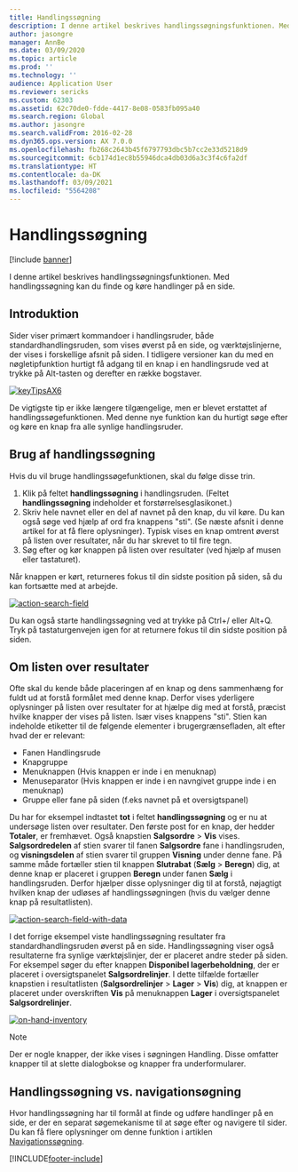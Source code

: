 ```yaml
---
title: Handlingssøgning
description: I denne artikel beskrives handlingssøgningsfunktionen. Med handlingssøgning kan du finde og køre handlinger på en side.
author: jasongre
manager: AnnBe
ms.date: 03/09/2020
ms.topic: article
ms.prod: ''
ms.technology: ''
audience: Application User
ms.reviewer: sericks
ms.custom: 62303
ms.assetid: 62c70de0-fdde-4417-8e08-0583fb095a40
ms.search.region: Global
ms.author: jasongre
ms.search.validFrom: 2016-02-28
ms.dyn365.ops.version: AX 7.0.0
ms.openlocfilehash: fb268c2643b45f6797793dbc5b7cc2e33d5218d9
ms.sourcegitcommit: 6cb174d1ec8b55946dca4db03d6a3c3f4c6fa2df
ms.translationtype: HT
ms.contentlocale: da-DK
ms.lasthandoff: 03/09/2021
ms.locfileid: "5564208"
---
```

# <a name="action-search"></a>Handlingssøgning

[!include [banner](../includes/banner.md)]

I denne artikel beskrives handlingssøgningsfunktionen. Med handlingssøgning kan du finde og køre handlinger på en side.

## <a name="introduction"></a>Introduktion

Sider viser primært kommandoer i handlingsruder, både standardhandlingsruden, som vises øverst på en side, og værktøjslinjerne, der vises i forskellige afsnit på siden. I tidligere versioner kan du med en nøgletipfunktion hurtigt få adgang til en knap i en handlingsrude ved at trykke på Alt-tasten og derefter en række bogstaver.

[![keyTipsAX6](./media/keytipsax6.png)](./media/keytipsax6.png)

De vigtigste tip er ikke længere tilgængelige, men er blevet erstattet af handlingssøgefunktionen. Med denne nye funktion kan du hurtigt søge efter og køre en knap fra alle synlige handlingsruder.

## <a name="using-action-search"></a>Brug af handlingssøgning

Hvis du vil bruge handlingssøgefunktionen, skal du følge disse trin.

1. Klik på feltet **handlingssøgning** i handlingsruden. (Feltet **handlingssøgning** indeholder et forstørrelsesglasikonet.)
2. Skriv hele navnet eller en del af navnet på den knap, du vil køre. Du kan også søge ved hjælp af ord fra knappens "sti". (Se næste afsnit i denne artikel for at få flere oplysninger). Typisk vises en knap omtrent øverst på listen over resultater, når du har skrevet to til fire tegn.
3. Søg efter og kør knappen på listen over resultater (ved hjælp af musen eller tastaturet).

Når knappen er kørt, returneres fokus til din sidste position på siden, så du kan fortsætte med at arbejde.

[![action-search-field](./media/action-search-field.png)](./media/action-search-field.png)

Du kan også starte handlingssøgning ved at trykke på Ctrl+/ eller Alt+Q. Tryk på tastaturgenvejen igen for at returnere fokus til din sidste position på siden.

## <a name="understanding-the-results-list"></a>Om listen over resultater

Ofte skal du kende både placeringen af en knap og dens sammenhæng for fuldt ud at forstå formålet med denne knap. Derfor vises yderligere oplysninger på listen over resultater for at hjælpe dig med at forstå, præcist hvilke knapper der vises på listen. Især vises knappens "sti". Stien kan indeholde etiketter til de følgende elementer i brugergrænsefladen, alt efter hvad der er relevant:

- Fanen Handlingsrude
- Knapgruppe
- Menuknappen (Hvis knappen er inde i en menuknap)
- Menuseparator (Hvis knappen er inde i en navngivet gruppe inde i en menuknap)
- Gruppe eller fane på siden (f.eks navnet på et oversigtspanel)

Du har for eksempel indtastet **tot** i feltet **handlingssøgning** og er nu at undersøge listen over resultater. Den første post for en knap, der hedder **Totaler**, er fremhævet. Også knapstien **Salgsordre** &gt; **Vis** vises. **Salgsordredelen** af stien svarer til fanen **Salgsordre** fane i handlingsruden, og **visningsdelen** af stien svarer til gruppen **Visning** under denne fane. På samme måde fortæller stien til knappen **Slutrabat** (**Sælg** &gt; **Beregn**) dig, at denne knap er placeret i gruppen **Beregn** under fanen **Sælg** i handlingsruden. Derfor hjælper disse oplysninger dig til at forstå, nøjagtigt hvilken knap der udløses af handlingssøgningen (hvis du vælger denne knap på resultatlisten).

[![action-search-field-with-data](./media/action-search-field-with-data.png)](./media/action-search-field-with-data.png)

I det forrige eksempel viste handlingssøgning resultater fra standardhandlingsruden øverst på en side. Handlingssøgning viser også resultaterne fra synlige værktøjslinjer, der er placeret andre steder på siden. For eksempel søger du efter knappen **Disponibel lagerbeholdning**, der er placeret i oversigtspanelet **Salgsordrelinjer**. I dette tilfælde fortæller knapstien i resultatlisten (**Salgsordrelinjer** &gt; **Lager** &gt; **Vis**) dig, at knappen er placeret under overskriften **Vis** på menuknappen **Lager** i oversigtspanelet **Salgsordrelinjer**.

[![on-hand-inventory](./media/on-hand-inventory.png)](./media/on-hand-inventory.png)

> [!NOTE]
> Der er nogle knapper, der ikke vises i søgningen Handling. Disse omfatter knapper til at slette dialogbokse og knapper fra underformularer. 

## <a name="action-search-vs-navigation-search"></a>Handlingssøgning vs. navigationsøgning

Hvor handlingssøgning har til formål at finde og udføre handlinger på en side, er der en separat søgemekanisme til at søge efter og navigere til sider. Du kan få flere oplysninger om denne funktion i artiklen [Navigationssøgning](navigation-search.md).


[!INCLUDE[footer-include](../../../includes/footer-banner.md)]